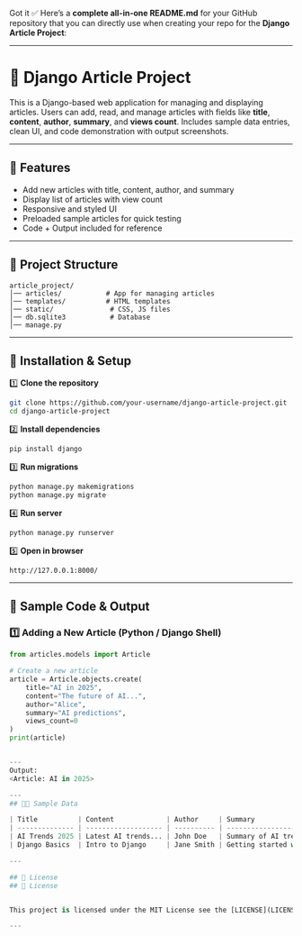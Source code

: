 Got it ✅
Here’s a **complete all-in-one README.md** for your GitHub repository that you can directly use when creating your repo for the **Django Article Project**:

---

# 📰 Django Article Project

This is a Django-based web application for managing and displaying articles. Users can add, read, and manage articles with fields like **title**, **content**, **author**, **summary**, and **views count**. Includes sample data entries, clean UI, and code demonstration with output screenshots.

---

## 📌 Features

* Add new articles with title, content, author, and summary
* Display list of articles with view count
* Responsive and styled UI
* Preloaded sample articles for quick testing
* Code + Output included for reference

---

## 📂 Project Structure

```
article_project/
│── articles/           # App for managing articles
│── templates/          # HTML templates
│── static/              # CSS, JS files
│── db.sqlite3           # Database
│── manage.py
```

---

## 🚀 Installation & Setup

1️⃣ **Clone the repository**

```bash
git clone https://github.com/your-username/django-article-project.git
cd django-article-project
```

2️⃣ **Install dependencies**

```bash
pip install django
```

3️⃣ **Run migrations**

```bash
python manage.py makemigrations
python manage.py migrate
```

4️⃣ **Run server**

```bash
python manage.py runserver
```

5️⃣ **Open in browser**

```
http://127.0.0.1:8000/
```

---

## 🧪 Sample Code & Output

### 1️⃣ Adding a New Article (Python / Django Shell)

```python
from articles.models import Article

# Create a new article
article = Article.objects.create(
    title="AI in 2025",
    content="The future of AI...",
    author="Alice",
    summary="AI predictions",
    views_count=0
)
print(article)


---
Output:
<Article: AI in 2025>

---
## 🧑‍💻 Sample Data

| Title          | Content             | Author     | Summary                     | Views Count |
| -------------- | ------------------- | ---------- | --------------------------- | ----------- |
| AI Trends 2025 | Latest AI trends... | John Doe   | Summary of AI trends        | 100         |
| Django Basics  | Intro to Django     | Jane Smith | Getting started with Django | 250         |

---

## 📜 License
## 📜 License


This project is licensed under the MIT License see the [LICENSE](LICENSE) file for details. — feel free to use and modify.

---


